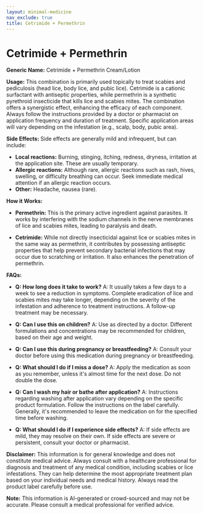 ```yaml
---
layout: minimal-medicine
nav_exclude: true
title: Cetrimide + Permethrin
---
```


# Cetrimide + Permethrin

**Generic Name:** Cetrimide + Permethrin Cream/Lotion

**Usage:**  This combination is primarily used topically to treat scabies and pediculosis (head lice, body lice, and pubic lice).  Cetrimide is a cationic surfactant with antiseptic properties, while permethrin is a synthetic pyrethroid insecticide that kills lice and scabies mites.  The combination offers a synergistic effect, enhancing the efficacy of each component.  Always follow the instructions provided by a doctor or pharmacist on application frequency and duration of treatment.  Specific application areas will vary depending on the infestation (e.g., scalp, body, pubic area).

**Side Effects:**  Side effects are generally mild and infrequent, but can include:

* **Local reactions:**  Burning, stinging, itching, redness, dryness, irritation at the application site.  These are usually temporary.
* **Allergic reactions:**  Although rare, allergic reactions such as rash, hives, swelling, or difficulty breathing can occur. Seek immediate medical attention if an allergic reaction occurs.
* **Other:**  Headache, nausea (rare).


**How it Works:**

* **Permethrin:** This is the primary active ingredient against parasites. It works by interfering with the sodium channels in the nerve membranes of lice and scabies mites, leading to paralysis and death.

* **Cetrimide:** While not directly insecticidal against lice or scabies mites in the same way as permethrin, it contributes by possessing antiseptic properties that help prevent secondary bacterial infections that may occur due to scratching or irritation. It also enhances the penetration of permethrin.

**FAQs:**

* **Q: How long does it take to work?** A:  It usually takes a few days to a week to see a reduction in symptoms.  Complete eradication of lice and scabies mites may take longer, depending on the severity of the infestation and adherence to treatment instructions.  A follow-up treatment may be necessary.

* **Q: Can I use this on children?** A:  Use as directed by a doctor.  Different formulations and concentrations may be recommended for children, based on their age and weight.

* **Q: Can I use this during pregnancy or breastfeeding?** A:  Consult your doctor before using this medication during pregnancy or breastfeeding.

* **Q: What should I do if I miss a dose?** A:  Apply the medication as soon as you remember, unless it's almost time for the next dose.  Do not double the dose.

* **Q: Can I wash my hair or bathe after application?** A:  Instructions regarding washing after application vary depending on the specific product formulation. Follow the instructions on the label carefully.  Generally, it's recommended to leave the medication on for the specified time before washing.

* **Q: What should I do if I experience side effects?** A:  If side effects are mild, they may resolve on their own. If side effects are severe or persistent, consult your doctor or pharmacist.


**Disclaimer:** This information is for general knowledge and does not constitute medical advice.  Always consult with a healthcare professional for diagnosis and treatment of any medical condition, including scabies or lice infestations.  They can help determine the most appropriate treatment plan based on your individual needs and medical history.  Always read the product label carefully before use.


**Note:** This information is AI-generated or crowd-sourced and may not be accurate. Please consult a medical professional for verified advice.